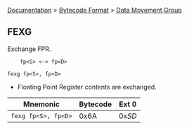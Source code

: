 [Documentation](../../README.md) > [Bytecode Format](../README.md) > [Data Movement Group](../InstructionsDataMovel.md)

## FEXG

Exchange FPR.

        fp<S> <-> fp<D>

`fexg fp<S>, fp<D>`

* Floating Point Register contents are exchanged.

| Mnemonic | Bytecode | Ext 0 |
| - | - | - |
| `fexg fp<S>, fp<D>`| 0x6A | 0x*SD* |
